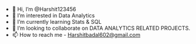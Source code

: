- 👋 Hi, I’m @Harshit123456
- 👀 I’m interested in Data Analytics
- 🌱 I’m currently learning Stats & SQL
- 💞️ I’m looking to collaborate on DATA ANALYTICS RELATED PROJECTS.
- 📫 How to reach me - Harshitbadal602@gmail.com

<!---
Harshit123456-svg/Harshit123456-svg is a ✨ special ✨ repository because its `README.md` (this file) appears on your GitHub profile.
You can click the Preview link to take a look at your changes.
--->
